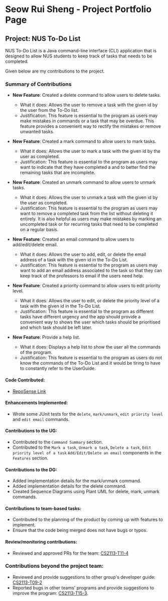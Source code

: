 # Seow Rui Sheng - Project Portfolio Page

## Project: NUS To-Do List
NUS To-Do List is a Java command-line interface (CLI) application that is designed to allow NUS students to keep track
of tasks that needs to be completed.

Given below are my contributions to the project.

### Summary of Contributions

- **New Feature**: Created a delete command to allow users to delete tasks. 
  - What it does: Allows the user to remove a task with the given id by the user from the To-Do list.
  - Justification: This feature is essential to the program as users may make mistakes in commands or a task that may
    be overdue. This feature provides a convenient way to rectify the mistakes or remove unwanted tasks.

- **New Feature**: Created a mark command to allow users to mark tasks.
    - What it does: Allows the user to mark a task with the given id by the user as completed.
    - Justification: This feature is essential to the program as users may want to indicate that they have completed a
      and to better find the remaining tasks that are incomplete.

- **New Feature**: Created an unmark command to allow users to unmark tasks.
    - What it does: Allows the user to unmark a task with the given id by the user as completed.
    - Justification: This feature is essential to the program as users may want to remove a completed task from the list
      without deleting it entirely. It is also helpful as users may make mistakes by marking an uncompleted task or for 
      recurring tasks that need to be completed on a regular basis.

- **New Feature**: Created an email command to allow users to add/edit/delete email.
    - What it does: Allows the user to add, edit, or delete the email address of a task with the given id in the To-Do List.
    - Justification: This feature is essential to the program as users may want to add an email address associated to the
      task so that they can keep track of the professors to email if the users need help.

- **New Feature**: Created a priority command to allow users to edit priority level.
    - What it does: Allows the user to edit, or delete the priority level of a task with the given id in the To-Do List.
    - Justification: This feature is essential to the program as different tasks have different urgency and the app 
      should provide a convenient way to shows the user which tasks should be prioritised and which task should be left later.

- **New Feature**: Provide a help list.
    - What it does: Displays a help list to show the user all the commands of the program.
    - Justification: This feature is essential to the program as users do not know the commands of the To-Do List and it
      would be tiring to have to constantly refer to the UserGuide.


#### Code Contributed:
- [RepoSense Link](https://nus-cs2113-ay2223s2.github.io/tp-dashboard/?search=ruishenggit&breakdown=true&sort=groupTitle%20dsc&sortWithin=title&since=2023-02-17&timeframe=commit&mergegroup=&groupSelect=groupByRepos&checkedFileTypes=docs~functional-code~test-code~other)

#### Enhancements Implemented:
- Wrote some JUnit tests for the `delete`, `mark/unmark`, `edit priority level` and `edit email` commands.

#### Contributions to the UG:
- Contributed to the `Command Summary` section.
- Contributed to the `Mark a task`, `Unmark a task`, `Delete a task`, `Edit priority level of a task`
  `Add/Edit/Delete an email` components in the `Features` section.

#### Contributions to the DG:
- Added implementation details for the mark/unmark command.
- Added implementation details for the delete command.
- Created Sequence Diagrams using Plant UML for delete, mark, unmark commands.

#### Contributions to team-based tasks:
- Contributed to the planning of the product by coming up with features to implement.
- Ensure that the code being merged does not have bugs or typos.

#### Review/monitoring contributions:
- Reviewed and approved PRs for the team: [CS2113-T11-4](https://github.com/AY2223S2-CS2113-T11-4/tp/pulls?q=is%3Apr+is%3Aclosed)

### Contributions beyond the project team:
- Reviewed and provide suggestions to other group's developer guide: [CS2113-T09-2](https://github.com/nus-cs2113-AY2223S2/tp/pulls?q=is%3Aopen+is%3Apr+CS2113T-T09-2+)
- Reported bugs in other teams' programs and provide suggestions to improve the program: [CS2113-T15-3](https://github.com/RuiShengGit/ped/issues).